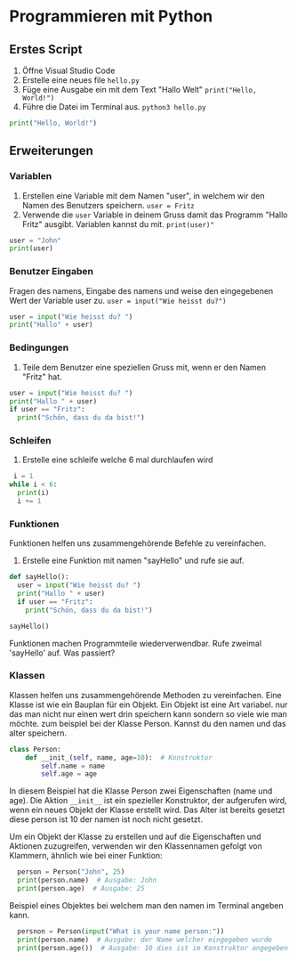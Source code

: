 # Programmieren mit Python

## Erstes Script

1. Öffne Visual Studio Code
2. Erstelle eine neues file `hello.py`
3. Füge eine Ausgabe ein mit dem Text "Hallo Welt" `print("Hello, World!")`
4. Führe die Datei im Terminal aus. `python3 hello.py`

```python
print("Hello, World!")
```

## Erweiterungen

### Variablen

1. Erstellen eine Variable mit dem Namen "user", in welchem wir den Namen des Benutzers speichern. `user = Fritz`
2. Verwende die `user` Variable in deinem Gruss damit das Programm "Hallo Fritz" ausgibt. Variablen kannst du mit. `print(user)"`

```python
user = "John"
print(user)
```

### Benutzer Eingaben

Fragen des namens, Eingabe des namens und weise den eingegebenen Wert der Variable user zu.  `user = input("Wie heisst du?")`

```python
user = input("Wie heisst du? ")
print("Hallo" + user)
```

### Bedingungen

1. Teile dem Benutzer eine speziellen Gruss mit, wenn er den Namen "Fritz" hat. 

```python
user = input("Wie heisst du? ")
print("Hallo " + user)
if user == "Fritz":
  print("Schön, dass du da bist!")
```

### Schleifen

1. Erstelle eine schleife welche 6 mal durchlaufen wird

```python
 i = 1
while i < 6:
  print(i)
  i += 1
```

### Funktionen

Funktionen helfen uns zusammengehörende Befehle zu vereinfachen.

1. Erstelle eine Funktion mit namen "sayHello" und rufe sie auf.

```python
def sayHello():
  user = input("Wie heisst du? ")
  print("Hallo " + user)
  if user == "Fritz":
    print("Schön, dass du da bist!")

sayHello()
```

Funktionen machen Programmteile wiederverwendbar. Rufe zweimal 'sayHello' auf. Was passiert?

### Klassen

Klassen helfen uns zusammengehörende Methoden zu vereinfachen. Eine Klasse ist wie ein Bauplan für ein Objekt. Ein Objekt ist eine Art variabel. nur das man nicht nur einen wert drin speichern kann sondern so viele wie man möchte. zum beispiel bei der Klasse Person. Kannst du den namen und das alter speichern.

```python
class Person:
    def __init_(self, name, age=10):  # Konstruktor
        self.name = name
        self.age = age
```

In diesem Beispiel hat die Klasse Person zwei Eigenschaften (name und age). Die Aktion `__init__` ist ein spezieller Konstruktor, der aufgerufen wird, wenn ein neues Objekt der Klasse erstellt wird. Das Alter ist bereits gesetzt diese person ist 10 der namen ist noch nicht gesetzt.

Um ein Objekt der Klasse zu erstellen und auf die Eigenschaften und Aktionen zuzugreifen, verwenden wir den Klassennamen gefolgt von Klammern, ähnlich wie bei einer Funktion:

```python
  person = Person("John", 25)
  print(person.name)  # Ausgabe: John
  print(person.age)  # Ausgabe: 25
```

Beispiel eines Objektes bei welchem man den namen im Terminal angeben kann.

```python
  persnon = Person(input("What is your name person:"))
  print(person.name)  # Ausgabe: der Name welcher eingegeben wurde
  print(person.age())  # Ausgabe: 10 dies ist im Konstruktor angegeben wenn man dies nicht überschreibt bleibt dies immer.
```